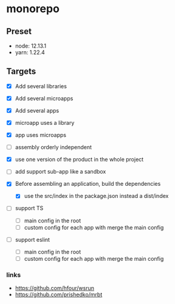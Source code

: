 monorepo
=

## Preset
- node: 12.13.1
- yarn: 1.22.4

## Targets
- [x] Add several libraries
- [x] Add several microapps
- [x] Add several apps

- [x] microapp uses a library
- [x] app uses microapps

- [ ] assembly orderly independent
- [x] use one version of the product in the whole project

- [ ] add support sub-app like a sandbox

- [x] Before assembling an application, build the dependencies
  - [x] use the src/index in the package.json instead a dist/index



- [ ] support TS
  - [ ] main config in the root
  - [ ] custom config for each app with merge the main config
- [ ] support eslint
  - [ ] main config in the root
  - [ ] custom config for each app with merge the main config

### links
- https://github.com/hfour/wsrun
- https://github.com/prishedko/mrbt
